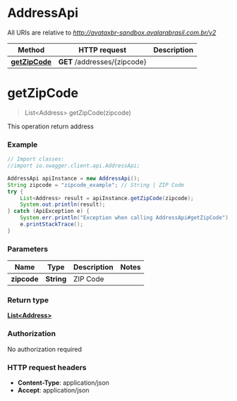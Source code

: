 # AddressApi

All URIs are relative to *http://avataxbr-sandbox.avalarabrasil.com.br/v2*

Method | HTTP request | Description
------------- | ------------- | -------------
[**getZipCode**](AddressApi.md#getZipCode) | **GET** /addresses/{zipcode} | 


<a name="getZipCode"></a>
# **getZipCode**
> List&lt;Address&gt; getZipCode(zipcode)



This operation return address

### Example
```java
// Import classes:
//import io.swagger.client.api.AddressApi;

AddressApi apiInstance = new AddressApi();
String zipcode = "zipcode_example"; // String | ZIP Code
try {
    List<Address> result = apiInstance.getZipCode(zipcode);
    System.out.println(result);
} catch (ApiException e) {
    System.err.println("Exception when calling AddressApi#getZipCode");
    e.printStackTrace();
}
```

### Parameters

Name | Type | Description  | Notes
------------- | ------------- | ------------- | -------------
 **zipcode** | **String**| ZIP Code |

### Return type

[**List&lt;Address&gt;**](Address.md)

### Authorization

No authorization required

### HTTP request headers

 - **Content-Type**: application/json
 - **Accept**: application/json

